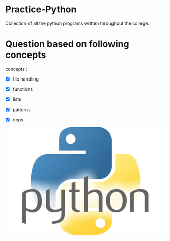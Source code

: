 # Practice-Python
Collection of all the python programs written throughout the college.

# Question based on following concepts
concepts :
- [x] file handling
- [x] functions
- [x] lists
- [x] patterns
- [x] oops


![Python](pythonlogo.jpg)

